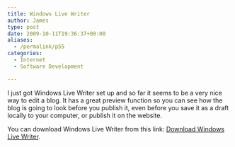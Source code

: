 ```yaml
---
title: Windows Live Writer
author: James
type: post
date: 2009-10-11T19:36:37+00:00
aliases:
  - /permalink/p55
categories:
  - Internet
  - Software Development

---
```

I just got Windows Live Writer set up and so far it seems to be a very nice way to edit a blog. It has a great preview function so you can see how the blog is going to look before you publish it, even before you save it as a draft locally to your computer, or publish it on the website.

You can download Windows Live Writer from this link: [Download Windows Live Writer][1].

 [1]: http://download.live.com/writer
